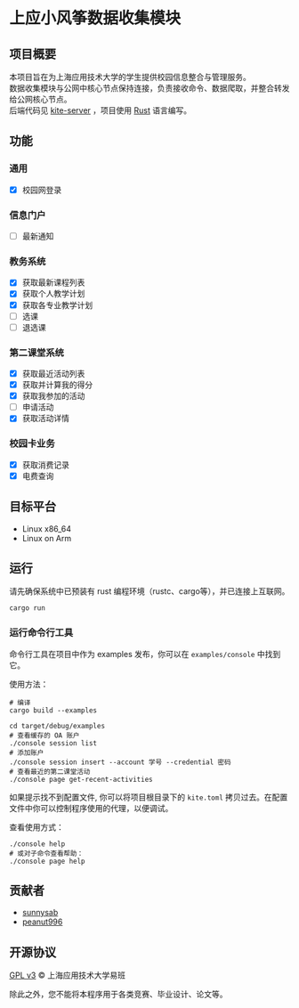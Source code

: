 # 上应小风筝数据收集模块

 ## 项目概要
  本项目旨在为上海应用技术大学的学生提供校园信息整合与管理服务。  
  数据收集模块与公网中核心节点保持连接，负责接收命令、数据爬取，并整合转发给公网核心节点。  
  后端代码见 [kite-server](https://github.com/sunnysab/kite-server) ，项目使用 [Rust](https://www.rust-lang.org/) 语言编写。

 ## 功能
 
 ### 通用
 
 - [x] 校园网登录
 
 ### 信息门户
 
 - [ ] 最新通知
 
 ### 教务系统
 
 - [x] 获取最新课程列表
 - [x] 获取个人教学计划
 - [x] 获取各专业教学计划
 - [ ] 选课
 - [ ] 退选课 
 
 ### 第二课堂系统
 
 - [x] 获取最近活动列表
 - [x] 获取并计算我的得分
 - [x] 获取我参加的活动
 - [ ] 申请活动
 - [x] 获取活动详情
 
 ### 校园卡业务
 
 - [x] 获取消费记录
 - [x] 电费查询
 
 ## 目标平台
 
 - Linux x86_64
 - Linux on Arm
 
## 运行
 
 请先确保系统中已预装有 rust 编程环境（rustc、cargo等），并已连接上互联网。
 ```bash
cargo run 
```

### 运行命令行工具

命令行工具在项目中作为 examples 发布，你可以在 `examples/console` 中找到它。

使用方法：
```shell
# 编译
cargo build --examples

cd target/debug/examples
# 查看缓存的 OA 账户
./console session list
# 添加账户
./console session insert --account 学号 --credential 密码
# 查看最近的第二课堂活动
./console page get-recent-activities
```

如果提示找不到配置文件, 你可以将项目根目录下的 `kite.toml` 拷贝过去。在配置文件中你可以控制程序使用的代理，以便调试。

查看使用方式：
```shell
./console help
# 或对子命令查看帮助：
./console page help
```

## 贡献者

- [sunnysab](https://github.com/sunnysab)
- [peanut996](https://github.com/peanut996)



## 开源协议

[GPL v3](https://github.com/sunnysab/kite-crawler/blob/master/LICENSE) © 上海应用技术大学易班

除此之外，您不能将本程序用于各类竞赛、毕业设计、论文等。